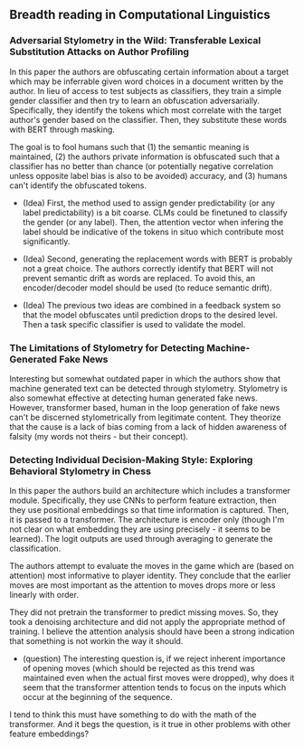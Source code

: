 ## Breadth reading in Computational Linguistics


### Adversarial Stylometry in the Wild: Transferable Lexical Substitution Attacks on Author Profiling


In this paper the authors are obfuscating certain information about a target which may be inferrable given word choices in a document written by the author. In lieu of access to test subjects as classifiers, they train a simple gender classifier and then try to learn an obfuscation adversarially. Specifically, they identify the tokens which most correlate with the target author's gender based on the classifier. Then, they substitute these words with BERT through masking. 

The goal is to fool humans such that (1) the semantic meaning is maintained, (2) the authors private information is obfuscated such that a classifier has no better than chance (or potentially negative correlation unless opposite label bias is also to be avoided) accuracy, and (3) humans can't identify the obfuscated tokens.

- (Idea) First, the method used to assign gender predictability (or any label predictability) is a bit coarse. CLMs could be finetuned to classify the gender (or any label). Then, the attention vector when infering the label should be indicative of the tokens in situo which contribute most significantly.  

- (Idea) Second, generating the replacement words with BERT is probably not a great choice. The authors correctly identify that BERT will not prevent semantic drift as words are replaced. To avoid this, an encoder/decoder model should be used (to reduce semantic drift).

- (Idea) The previous two ideas are combined in a feedback system so that the model obfuscates until prediction drops to the desired level. Then a task specific classifier is used to validate the model.


### The Limitations of Stylometry for Detecting Machine-Generated Fake News

Interesting but somewhat outdated paper in which the authors show that machine generated text can be detected through stylometry. Stylometry is also somewhat effective at detecting human generated fake news. However, transformer based, human in the loop generation of fake news can't be discerned stylometrically from legitimate content. They theorize that the cause is a lack of bias coming from a lack of hidden awareness of falsity (my words not theirs - but their concept).


### Detecting Individual Decision-Making Style: Exploring Behavioral Stylometry in Chess

In this paper the authors build an architecture which includes a transformer module. Specifically, they use CNNs to perform feature extraction, then they use positional embeddings so that time information is captured. Then, it is passed to a transformer. The architecture is encoder only (though I'm not clear on what embedding they are using precisely - it seems to be learned). The logit outputs are used through averaging to generate the classification. 

The authors attempt to evaluate the moves in the game which are (based on attention) most informative to player identity. They conclude that the earlier moves are most important as the attention to moves drops more or less linearly with order. 

They did not pretrain the transformer to predict missing moves. So, they took a denoising architecture and did not apply the appropriate method of training. I believe the attention analysis should have been a strong indication that something is not workin the way it should. 

- (question) The interesting question is, if we reject inherent importance of opening moves (which should be rejected as this trend was maintained even when the actual first moves were dropped), why does it seem that the transformer attention tends to focus on the inputs which occur at the beginning of the sequence. 

I tend to think this must have something to do with the math of the transformer. And it begs the question, is it true in other problems with other feature embeddings?




